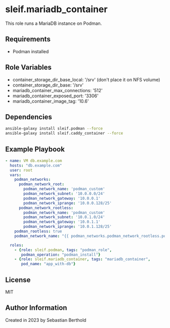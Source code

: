 # sleif.mariadb_container

This role runs a MariaDB instance on Podman.

## Requirements

- Podman installed

## Role Variables

- container_storage_dir_base_local: '/srv' (don't place it on NFS volume)
- container_storage_dir_base: '/srv'
- mariadb_container_max_connections: '512'
- mariadb_container_exposed_port: '3306'
- mariadb_container_image_tag: '10.6'

## Dependencies

```sh
ansible-galaxy install sleif.podman --force
ansible-galaxy install sleif.caddy_container --force
```

## Example Playbook

```yml
- name: VM db.example.com
  hosts: "db.example.com"
  user: root
  vars:
    podman_networks:
      podman_network_root:
        podman_network_name: 'podman_custom'
        podman_network_subnet: '10.0.0.0/24'
        podman_network_gateway: '10.0.0.1'
        podman_network_iprange: '10.0.0.128/25'
      podman_network_rootless:
        podman_network_name: 'podman_custom'
        podman_network_subnet: '10.0.1.0/24'
        podman_network_gateway: '10.0.1.1'
        podman_network_iprange: '10.0.1.128/25'
    podman_rootless: true
    podman_network_name: "{{ podman_networks.podman_network_rootless.podman_network_name }}"

  roles:
    - {role: sleif.podman, tags: "podman_role",
       podman_operation: "podman_install"}
    - {role: sleif.mariadb_container, tags: "mariadb_container",
       pod_name: "app_with-db"}
```

## License

MIT

## Author Information

Created in 2023 by Sebastian Berthold
